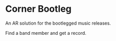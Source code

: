# Corner Bootleg
An AR solution for the bootlegged music releases. 

Find a band member and get a record.
